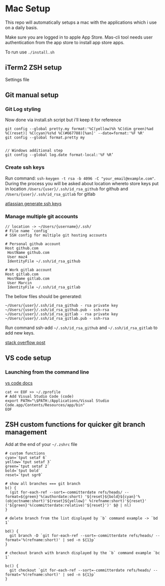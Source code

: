 # Mac Setup

This repo will automatically setups a mac with the applications which i use on a daily basis.

Make sure you are logged in to apple App Store. Mas-cli tool needs user authentication from the app store to install app store apps.

To run use `./install.sh`

## iTerm2 ZSH setup

Settings file

## Git manual setup

### Git Log styling

Now done via install.sh script but i'll keep it for reference

```
git config --global pretty.my format:'%C(yellow)%h %C(dim green)%ad %C(reset)| %C(cyan)%s%d %C(#667788)[%an]' --date=format:'%F %R'
git config --global format.pretty my


// Windows additional step
git config --global log.date format-local:'%F %R’
```

### Create ssh keys

Run command: `ssh-keygen -t rsa -b 4096 -C "your_email@example.com"`. During the process you will be asked about location whereto store keys put in location `/Users/{user}/.ssh/id_rsa_github` for github and `/Users/{user}/.ssh/id_rsa_gitlab` for gitlab

[atlassian generate ssh keys](https://www.atlassian.com/git/tutorials/git-ssh)

### Manage multiple git accounts

```
// location -> ~/Users/{username}/.ssh/
# File name `config`
# SSH config for multiple git hosting accounts

# Personal github account
Host github.com
 HostName github.com
 User maz4
 IdentityFile ~/.ssh/id_rsa_github

# Work gitlab account
Host gitlab.com
 HostName gitlab.com
 User Marcin
 IdentityFile ~/.ssh/id_rsa_gitlab
```

The bellow files should be generated:

```
~/Users/{user}/.ssh/id_rsa_github - rsa private key
~/Users/{user}/.ssh/id_rsa_github.pub - ssh-rsa
~/Users/{user}/.ssh/id_rsa_gitlab - rsa private key
~/Users/{user}/.ssh/id_rsa_gitlab.pub - ssh-rsa
```

Run command ssh-add `~/.ssh/id_rsa_github` and `~/.ssh/id_rsa_gitlab` to add new keys.

[stack overflow post](https://stackoverflow.com/questions/3225862/multiple-github-accounts-ssh-config)

## VS code setup

### Launching from the command line

[vs code docs](https://code.visualstudio.com/docs/setup/mac#_launching-from-the-command-line)

```
cat << EOF >> ~/.zprofile
# Add Visual Studio Code (code)
export PATH="\$PATH:/Applications/Visual Studio Code.app/Contents/Resources/app/bin"
EOF
```

## ZSH custom functions for quicker git branch management

Add at the end of your `~/.zshrc` file

```
# custom functions
cyan=`tput setaf 6`
yellow=`tput setaf 3`
green=`tput setaf 2`
bold=`tput bold`
reset=`tput sgr0`

# show all branches === git branch
b() {
  (git for-each-ref --sort=-committerdate refs/heads/ --format=${green}'%(authordate:short) '${reset}${bold}${cyan}'%(objectname:short)'${reset}${yellow}' %(refname:short)'${reset}' ('${green}'%(committerdate:relative)'${reset}')' $@ | nl)
}

# delete branch from the list displayed by `b` command example -> `bd 1`

bd() {
  git branch -D `git for-each-ref --sort=-committerdate refs/heads/ --format='%(refname:short)' | sed -n ${1}p`
}

# checkout branch with branch displayed by the `b` command example `bc 1`

bc() {
  git checkout `git for-each-ref --sort=-committerdate refs/heads/ --format='%(refname:short)' | sed -n ${1}p`
}
```
